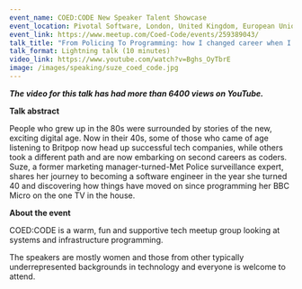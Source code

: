```yaml
---
event_name: COED:CODE New Speaker Talent Showcase
event_location: Pivotal Software, London, United Kingdom, European Union
event_link: https://www.meetup.com/Coed-Code/events/259389043/
talk_title: "From Policing To Programming: how I changed career when I turned 40"
talk_format: Lightning talk (10 minutes)
video_link: https://www.youtube.com/watch?v=Bghs_OyTbrE
image: /images/speaking/suze_coed_code.jpg
---
```


**_The video for this talk has had more than 6400 views on YouTube._**

**Talk abstract**

People who grew up in the 80s were surrounded by stories of the new, exciting digital age.  Now in their 40s, some of those who came of age listening to Britpop now head up successful tech companies, while others took a different path and are now embarking on second careers as coders.  Suze, a former marketing manager-turned-Met Police surveillance expert, shares her journey to becoming a software engineer in the year she turned 40 and discovering how things have moved on since programming her BBC Micro on the one TV in the house.

**About the event**

COED:CODE is a warm, fun and supportive tech meetup group looking at systems and infrastructure programming.  

The speakers are mostly women and those from other typically underrepresented backgrounds in technology and everyone is welcome to attend.
